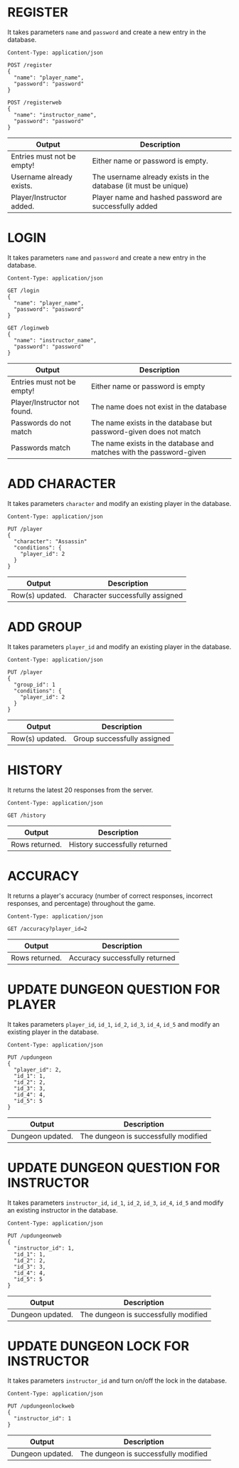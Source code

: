 # REGISTER
It takes parameters `name` and `password` and create a new entry in the database.
```
Content-Type: application/json

POST /register
{
  "name": "player_name",
  "password": "password"
}

POST /registerweb
{
  "name": "instructor_name",
  "password": "password"
}
```
| Output   | Description                            |
| ---------- | -------------------------------------- |
| Entries must not be empty!       | Either name or password is empty.                  |
| Username already exists.     | The username already exists in the database (it must be unique)           |
| Player/Instructor added.     | Player name and hashed password are successfully added   |

# LOGIN
It takes parameters `name` and `password` and create a new entry in the database.
```
Content-Type: application/json

GET /login
{
  "name": "player_name",
  "password": "password"
}

GET /loginweb
{
  "name": "instructor_name",
  "password": "password"
}
```
| Output   | Description                            |
| ---------- | -------------------------------------- |
| Entries must not be empty!       | Either name or password is empty                  |
| Player/Instructor not found.    | The name does not exist in the database           |
| Passwords do not match     | The name exists in the database but password-given does not match   |
| Passwords match     | The name exists in the database and matches with the password-given   |

# ADD CHARACTER
It takes parameters `character` and modify an existing player in the database.
```
Content-Type: application/json

PUT /player
{
  "character": "Assassin"
  "conditions": {
    "player_id": 2
  }
}
```
| Output   | Description                            |
| ---------- | -------------------------------------- |
| Row(s) updated.       | Character successfully assigned                  |

# ADD GROUP
It takes parameters `player_id` and modify an existing player in the database.
```
Content-Type: application/json

PUT /player
{
  "group_id": 1
  "conditions": {
    "player_id": 2
  }
}
```
| Output   | Description                            |
| ---------- | -------------------------------------- |
| Row(s) updated.       | Group successfully assigned                  |

# HISTORY
It returns the latest 20 responses from the server.
```
Content-Type: application/json

GET /history
```
| Output   | Description                            |
| ---------- | -------------------------------------- |
| Rows returned.       | History successfully returned                  |

# ACCURACY
It returns a player's accuracy (number of correct responses, incorrect responses, and percentage) throughout the game.
```
Content-Type: application/json

GET /accuracy?player_id=2

```
| Output   | Description                            |
| ---------- | -------------------------------------- |
| Rows returned.       | Accuracy successfully returned                  |

# UPDATE DUNGEON QUESTION FOR PLAYER
It takes parameters `player_id`, `id_1`, `id_2`, `id_3`, `id_4`, `id_5` and modify an existing player in the database.
```
Content-Type: application/json

PUT /updungeon
{
  "player_id": 2,
  "id_1": 1,
  "id_2": 2,
  "id_3": 3,
  "id_4": 4,
  "id_5": 5
}
```
| Output   | Description                            |
| ---------- | -------------------------------------- |
| Dungeon updated.       | The dungeon is successfully modified                  |

# UPDATE DUNGEON QUESTION FOR INSTRUCTOR
It takes parameters `instructor_id`, `id_1`, `id_2`, `id_3`, `id_4`, `id_5` and modify an existing instructor in the database.
```
Content-Type: application/json

PUT /updungeonweb
{
  "instructor_id": 1,
  "id_1": 1,
  "id_2": 2,
  "id_3": 3,
  "id_4": 4,
  "id_5": 5
}
```
| Output   | Description                            |
| ---------- | -------------------------------------- |
| Dungeon updated.       | The dungeon is successfully modified                  |

# UPDATE DUNGEON LOCK FOR INSTRUCTOR
It takes parameters `instructor_id` and turn on/off the lock in the database.
```
Content-Type: application/json

PUT /updungeonlockweb
{
  "instructor_id": 1
}
```
| Output   | Description                            |
| ---------- | -------------------------------------- |
| Dungeon updated.       | The dungeon is successfully modified                  |